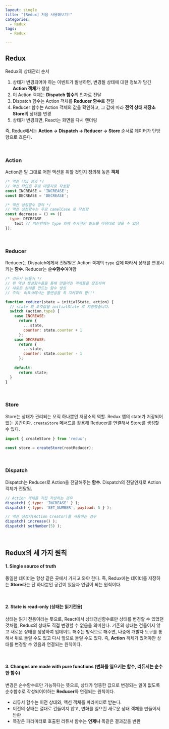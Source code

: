 ```yaml
---
layout: single
title: "[Redux] 처음 사용해보기!"
categories:
  - Redux
tags:
  - Redux  

---
```


## Redux

Redux의 상태관리 순서 

1. 상태가 변경되어야 하는 이벤트가 발생하면, 변경될 상태에 대한 정보가 담긴 **Action 객체**가 생성
2. 이 Action 객체는 **Dispatch 함수**의 인자로 전달
3. Dispatch 함수는 Action 객체를 **Reducer 함수**로 전달
4. Reducer 함수는 Action 객체의 값을 확인하고, 그 값에 따라 **전역 상태 저장소 Store**의 상태를 변경
5. 상태가 변경되면, React는 화면을 다시 렌더링

즉, Redux에서는 **Action → Dispatch → Reducer → Store** 순서로 데이터가 단방향으로 흐른다.


<br>

### Action

Action은 말 그대로 어떤 액션을 취할 것인지 정의해 놓은 **객체**

```js
/* 액션 타입 정의 */
// 액션 타입은 주로 대문자로 작성함 
const INCREASE = 'INCREASE';
const DECREASE = 'DECREASE';

/* 액션 생성함수 정의 */
// 액션 생성함수는 주로 camelCase 로 작성함 
const decrease = () => ({
  type: DECREASE
    text // 액션안에는 type 외에 추가적인 필드를 마음대로 넣을 수 있음 
});
```

<br>

### Reducer

Reducer는 Dispatch에게서 전달받은 Action 객체의 `type` 값에 따라서 상태를 변경시키는 **함수**. Reducer는 **순수함수**여야함 

```js
/* 리듀서 만들기 */
// 위 액션 생성함수들을 통해 만들어진 객체들을 참조하여
// 새로운 상태를 만드는 함수 생성 
// 주의: 리듀서에서는 불변성을 꼭 지켜줘야 함!!!

function reducer(state = initialState, action) {
  // state 의 초깃값을 initialState 로 지정했습니다.
  switch (action.type) {
    case INCREASE:
      return {
        ...state,
        counter: state.counter + 1
      };
    case DECREASE:
      return {
        ...state,
        counter: state.counter - 1
      };
    
    default:
      return state;
  }
}

```

<br>


### Store

Store는 상태가 관리되는 오직 하나뿐인 저장소의 역할. Redux 앱의 state가 저장되어 있는 공간이다.  `createStore` 메서드를 활용해 Reducer를 연결해서 Store를 생성할 수 있다.

```js
import { createStore } from 'redux';

const store = createStore(rootReducer);
```

<br>

### Dispatch

Dispatch는 Reducer로 Action을 전달해주는 **함수**. Dispatch의 전달인자로 Action 객체가 전달됨.

```js
// Action 객체를 직접 작성하는 경우
dispatch( { type: 'INCREASE' } );
dispatch( { type: 'SET_NUMBER', payload: 5 } );

// 액션 생성자(Action Creator)를 사용하는 경우
dispatch( increase() );
dispatch( setNumber(5) );
```


<br>


## Redux의 세 가지 원칙

#### 1. Single source of truth

동일한 데이터는 항상 같은 곳에서 가지고 와야 한다. 즉, Redux에는 데이터를 저장하는 **Store**라는 단 하나뿐인 공간이 있음과 연결이 되는 원칙이다.

<br>

#### 2. State is read-only (상태는 읽기전용)

상태는 읽기 전용이라는 뜻으로, React에서 상태갱신함수로만 상태를 변경할 수 있었던 것처럼, Redux의 상태도 직접 변경할 수 없음을 의미한다. 기존의 상태는 건들이지 않고 새로운 상태를 생성하여 업데이트 해주는 방식으로 해주면, 나중에 개발자 도구를 통해서 뒤로 돌릴 수도 있고 다시 앞으로 돌릴 수도 있다. 즉, **Action** 객체가 있어야만 상태를 변경할 수 있음과 연결되는 원칙이다.

<br>

#### 3. Changes are made with pure functions (변화를 일으키는 함수, 리듀서는 순수한 함수)

변경은 순수함수로만 가능하다는 뜻으로, 상태가 엉뚱한 값으로 변경되는 일이 없도록 순수함수로 작성되어야하는 **Reducer**와 연결되는 원칙이다.

- 리듀서 함수는 이전 상태와, 액션 객체를 파라미터로 받는다.
- 이전의 상태는 절대로 건들이지 않고, 변화를 일으킨 새로운 상태 객체를 만들어서 반환
- 똑같은 파라미터로 호출된 리듀서 함수는 **언제나** 똑같은 결과값을 반환





<br>
<br>

